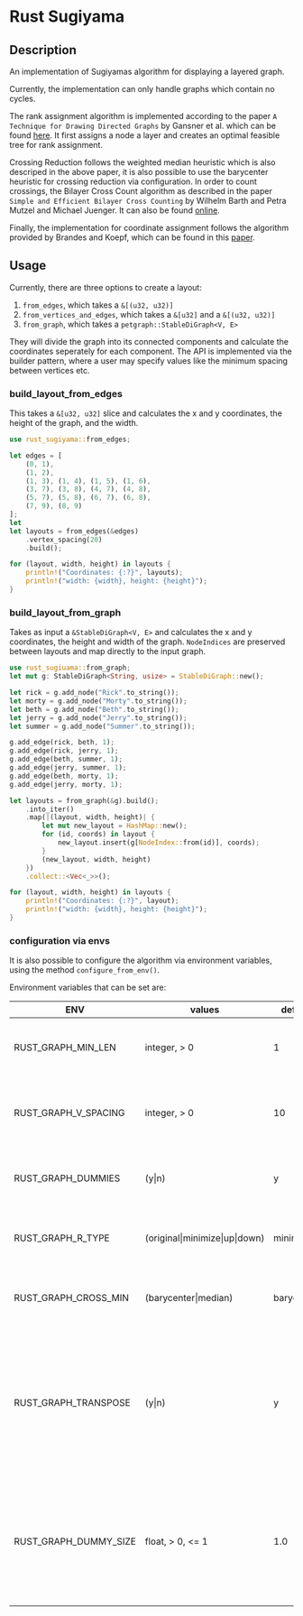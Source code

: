 # Rust Sugiyama

## Description

An implementation of Sugiyamas algorithm for displaying a layered graph.

Currently, the implementation can only handle graphs which contain no cycles. 

The rank assignment algorithm is implemented according to the paper `A Technique for Drawing Directed Graphs` by Gansner et al. which can be found [here](https://ieeexplore.ieee.org/document/221135). It first assigns a node a layer and creates an optimal feasible tree for rank assignment.

Crossing Reduction follows the weighted median heuristic which is also descriped in the above paper, it is also possible to use the barycenter heuristic for crossing reduction via configuration. In order to count crossings, the Bilayer Cross Count algorithm as described in the paper `Simple and Efficient Bilayer Cross Counting` by Wilhelm Barth and Petra Mutzel and Michael Juenger. It can also be found [online](http://ls11-www.cs.tu-dortmund.de/downloads/papers/BJM04.pdf).

Finally, the implementation for coordinate assignment follows the algorithm provided by Brandes and Koepf, which can be found in this [paper](https://www.semanticscholar.org/paper/Fast-and-Simple-Horizontal-Coordinate-Assignment-Brandes-K%C3%B6pf/69cb129a8963b21775d6382d15b0b447b01eb1f8).

## Usage

Currently, there are three options to create a layout: 
1. `from_edges`, which takes a `&[(u32, u32)]`
2. `from_vertices_and_edges`, which takes a `&[u32]` and a `&[(u32, u32)]`
3. `from_graph`, which takes a `petgraph::StableDiGraph<V, E>`

They will divide the graph into its connected components and calculate the coordinates seperately for each component.
The API is implemented via the builder pattern, where a user may specify values like the minimum spacing between vertices etc.

### build_layout_from_edges
This takes a `&[u32, u32]` slice and calculates the x and y coordinates, the height of the graph, and the width.

```rust
use rust_sugiyama::from_edges;

let edges = [
    (0, 1), 
    (1, 2), 
    (1, 3), (1, 4), (1, 5), (1, 6), 
    (3, 7), (3, 8), (4, 7), (4, 8), 
    (5, 7), (5, 8), (6, 7), (6, 8), 
    (7, 9), (8, 9)
];
let 
let layouts = from_edges(&edges)
    .vertex_spacing(20)
    .build();

for (layout, width, height) in layouts {
    println!("Coordinates: {:?}", layouts);
    println!("width: {width}, height: {height}");
}
```

### build_layout_from_graph
Takes as input a `&StableDiGraph<V, E>` and calculates the x and y coordinates, the height and width of the graph.
`NodeIndices` are preserved between layouts and map directly to the input graph.

```rust
use rust_sugiuama::from_graph;
let mut g: StableDiGraph<String, usize> = StableDiGraph::new();

let rick = g.add_node("Rick".to_string());
let morty = g.add_node("Morty".to_string());
let beth = g.add_node("Beth".to_string());
let jerry = g.add_node("Jerry".to_string());
let summer = g.add_node("Summer".to_string());

g.add_edge(rick, beth, 1);
g.add_edge(rick, jerry, 1);
g.add_edge(beth, summer, 1);
g.add_edge(jerry, summer, 1);
g.add_edge(beth, morty, 1);
g.add_edge(jerry, morty, 1);

let layouts = from_graph(&g).build();
    .into_iter()
    .map(|(layout, width, height)| {
        let mut new_layout = HashMap::new();
        for (id, coords) in layout {
            new_layout.insert(g[NodeIndex::from(id)], coords);
        }
        (new_layout, width, height)
    })
    .collect::<Vec<_>>(); 

for (layout, width, height) in layouts {
    println!("Coordinates: {:?}", layout);
    println!("width: {width}, height: {height}");
}
```

### configuration via envs
It is also possible to configure the algorithm via environment variables, using the method `configure_from_env()`. 

Environment variables that can be set are:

|ENV|values|default|description|
|---|------|-------|-------|
| RUST_GRAPH_MIN_LEN    | integer, > 0                | 1          | minimum edge length between layers |
| RUST_GRAPH_V_SPACING  | integer, > 0                | 10         | minimum spacing between vertices on the same layer |
| RUST_GRAPH_DUMMIES    | (y\|n)                       | y          | if dummy vertices are included in the final layout |
| RUST_GRAPH_R_TYPE     | (original\|minimize\|up\|down) | minimize   | defines how vertices are places vertically |
| RUST_GRAPH_CROSS_MIN  | (barycenter\|median)         | barycenter | which heuristic to use for crossing reduction |
| RUST_GRAPH_TRANSPOSE  | (y\|n)                       | y          | if transpose function is used to further try to reduce crossings (may increase runtime significally for large graphs) |
| RUST_GRAPH_DUMMY_SIZE | float, > 0, <= 1            | 1.0        |size of dummy vertices in final layout, if dummy vertices are included. this will squish the graph horizontally |



